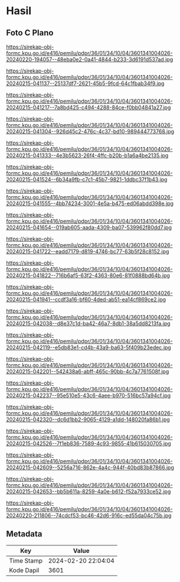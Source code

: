 # Hasil

## Foto C Plano

https://sirekap-obj-formc.kpu.go.id/e416/pemilu/pdpr/36/01/34/10/04/3601341004026-20240220-194057--48eba0e2-0a41-4844-b233-3d6191d537ad.jpg

https://sirekap-obj-formc.kpu.go.id/e416/pemilu/pdpr/36/01/34/10/04/3601341004026-20240215-041137--25137df7-2621-45b5-9fcd-64c1fbab34f9.jpg

https://sirekap-obj-formc.kpu.go.id/e416/pemilu/pdpr/36/01/34/10/04/3601341004026-20240215-041217--7a8bd425-c494-4288-84ce-f0bb04841a27.jpg

https://sirekap-obj-formc.kpu.go.id/e416/pemilu/pdpr/36/01/34/10/04/3601341004026-20240215-041304--926d45c2-476c-4c37-bd10-989444773768.jpg

https://sirekap-obj-formc.kpu.go.id/e416/pemilu/pdpr/36/01/34/10/04/3601341004026-20240215-041333--4e3b5623-26f4-4ffc-b20b-b1a6a4be2135.jpg

https://sirekap-obj-formc.kpu.go.id/e416/pemilu/pdpr/36/01/34/10/04/3601341004026-20240215-041524--6b34a9fb-c7c1-45b7-9821-1ddbc37f1b43.jpg

https://sirekap-obj-formc.kpu.go.id/e416/pemilu/pdpr/36/01/34/10/04/3601341004026-20240215-041555--4bb74234-3001-4e5a-b475-ed06abdd398e.jpg

https://sirekap-obj-formc.kpu.go.id/e416/pemilu/pdpr/36/01/34/10/04/3601341004026-20240215-041654--019ab605-aada-4309-ba07-539962f80dd7.jpg

https://sirekap-obj-formc.kpu.go.id/e416/pemilu/pdpr/36/01/34/10/04/3601341004026-20240215-041722--eadd7179-d819-4746-bc77-63b5f28c8152.jpg

https://sirekap-obj-formc.kpu.go.id/e416/pemilu/pdpr/36/01/34/10/04/3601341004026-20240215-041822--716b6af5-63f2-4363-80e6-81f0888bd64b.jpg

https://sirekap-obj-formc.kpu.go.id/e416/pemilu/pdpr/36/01/34/10/04/3601341004026-20240215-041941--ccdf3a16-bf60-4ded-ab51-ea14cf869ce2.jpg

https://sirekap-obj-formc.kpu.go.id/e416/pemilu/pdpr/36/01/34/10/04/3601341004026-20240215-042038--d8e37c1d-ba42-46a7-8db1-38a5dd8213fa.jpg

https://sirekap-obj-formc.kpu.go.id/e416/pemilu/pdpr/36/01/34/10/04/3601341004026-20240215-042119--e5db83e1-cd4b-43a9-ba63-5f409b23edec.jpg

https://sirekap-obj-formc.kpu.go.id/e416/pemilu/pdpr/36/01/34/10/04/3601341004026-20240215-042201--542438a6-abff-465c-90bb-4c7a7761508f.jpg

https://sirekap-obj-formc.kpu.go.id/e416/pemilu/pdpr/36/01/34/10/04/3601341004026-20240215-042237--95e510e5-43c6-4aee-b970-516bc57a94cf.jpg

https://sirekap-obj-formc.kpu.go.id/e416/pemilu/pdpr/36/01/34/10/04/3601341004026-20240215-042320--dc6d1bb2-9065-4129-a1dd-148020fa86b1.jpg

https://sirekap-obj-formc.kpu.go.id/e416/pemilu/pdpr/36/01/34/10/04/3601341004026-20240215-042526--7f1eb836-7589-4c93-9855-41b615030705.jpg

https://sirekap-obj-formc.kpu.go.id/e416/pemilu/pdpr/36/01/34/10/04/3601341004026-20240215-042609--5256a716-862e-4a4c-944f-40bd83b87866.jpg

https://sirekap-obj-formc.kpu.go.id/e416/pemilu/pdpr/36/01/34/10/04/3601341004026-20240215-042653--bb5b611a-8259-4a0e-b612-f52a7933ce52.jpg

https://sirekap-obj-formc.kpu.go.id/e416/pemilu/pdpr/36/01/34/10/04/3601341004026-20240220-211806--74cdcf53-bc46-42d6-916c-ed55da04c75b.jpg


## Metadata

| Key        | Value               |
| ---------- | ------------------- |
| Time Stamp | 2024-02-20 22:04:04 |
| Kode Dapil | 3601                |



